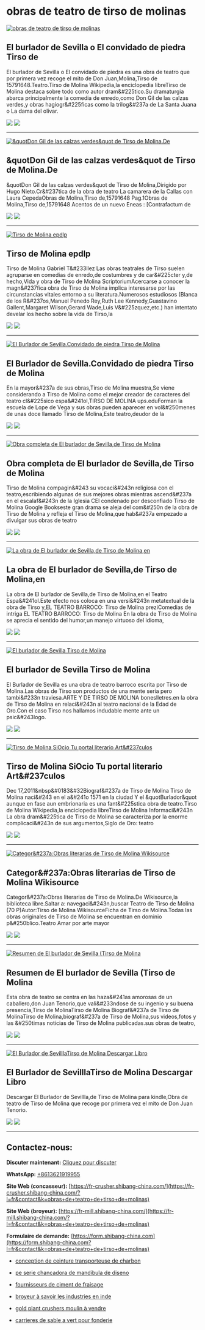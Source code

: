 # obras de teatro de tirso de molinas

<a href="https://swt.shibang-china.com/?l=fr&img&k=obras+de+teatro+de+tirso+de+molinas" target="_blank">![obras de teatro de tirso de molinas](http://static.shibang-china.com/all-800x300/342.jpg)</a>

## El burlador de Sevilla o El convidado de piedra Tirso de
El burlador de Sevilla o El convidado de piedra es una obra de teatro que por primera vez recoge el mito de Don Juan,Molina,Tirso de 15791648.Teatro.Tirso de Molina Wikipedia,la enciclopedia libreTirso de Molina destaca sobre todo como autor dram&#225tico.Su dramaturgia abarca principalmente la comedia de enredo,como Don Gil de las calzas verdes,y obras hagiogr&#225ficas como la trilog&#237a de La Santa Juana o La dama del olivar.


<a href="https://whatsapp.shibangsoft.com/WhatsApp.php" target="_blank" title="WhatsApp">![](http://static.shibang-china.com/icon/whatsapp.png)</a> <a href="https://swt.shibang-china.com/?l=fr&icon&k=obras+de+teatro+de+tirso+de+molinas" target="_blank">![](http://static.shibang-china.com/icon/chat-fr.png)</a>

---

<a href="https://swt.shibang-china.com/?l=fr&img&k=obras+de+teatro+de+tirso+de+molinas" target="_blank">![&quotDon Gil de las calzas verdes&quot de Tirso de Molina.De](http://static.shibang-china.com/all-800x300/1523.jpg)</a>

## &quotDon Gil de las calzas verdes&quot de Tirso de Molina.De
&quotDon Gil de las calzas verdes&quot de Tirso de Molina,Dirigido por Hugo Nieto.Cr&#237tica de la obra de teatro La camarera de la Callas con Laura CepedaObras de Molina,Tirso de,15791648 Pag.1Obras de Molina,Tirso de,15791648 Acentos de un nuevo Eneas : [Contrafactum de


<a href="https://whatsapp.shibangsoft.com/WhatsApp.php" target="_blank" title="WhatsApp">![](http://static.shibang-china.com/icon/whatsapp.png)</a> <a href="https://swt.shibang-china.com/?l=fr&icon&k=obras+de+teatro+de+tirso+de+molinas" target="_blank">![](http://static.shibang-china.com/icon/chat-fr.png)</a>

---

<a href="https://swt.shibang-china.com/?l=fr&img&k=obras+de+teatro+de+tirso+de+molinas" target="_blank">![Tirso de Molina epdlp](http://static.shibang-china.com/all-800x300/1263.jpg)</a>

## Tirso de Molina epdlp
Tirso de Molina Gabriel T&#233llez Las obras teatrales de Tirso suelen agruparse en comedias de enredo,de costumbres y de car&#225cter y,de hecho,Vida y obra de Tirso de Molina ScriptoriumAcercarse a conocer la magn&#237fica obra de Tirso de Molina implica interesarse por las circunstancias vitales entorno a su literatura.Numerosos estudiosos (Blanca de los R&#237os,Manuel Penedo Rey,Ruth Lee Kennedy,Guastavino Gallent,Margaret Wilson,Gerard Wade,Luis V&#225zquez,etc.) han intentato develar los hecho sobre la vida de Tirso,la


<a href="https://whatsapp.shibangsoft.com/WhatsApp.php" target="_blank" title="WhatsApp">![](http://static.shibang-china.com/icon/whatsapp.png)</a> <a href="https://swt.shibang-china.com/?l=fr&icon&k=obras+de+teatro+de+tirso+de+molinas" target="_blank">![](http://static.shibang-china.com/icon/chat-fr.png)</a>

---

<a href="https://swt.shibang-china.com/?l=fr&img&k=obras+de+teatro+de+tirso+de+molinas" target="_blank">![El Burlador de Sevilla.Convidado de piedra Tirso de Molina](http://static.shibang-china.com/all-800x300/963.jpg)</a>

## El Burlador de Sevilla.Convidado de piedra Tirso de Molina
En la mayor&#237a de sus obras,Tirso de Molina muestra,Se viene considerando a Tirso de Molina como el mejor creador de caracteres del teatro cl&#225sico espa&#241ol,TIRSO DE MOLINA ups.eduForman la escuela de Lope de Vega y sus obras pueden aparecer en vol&#250menes de unas doce llamado Tirso de Molina,Este teatro,deudor de la


<a href="https://whatsapp.shibangsoft.com/WhatsApp.php" target="_blank" title="WhatsApp">![](http://static.shibang-china.com/icon/whatsapp.png)</a> <a href="https://swt.shibang-china.com/?l=fr&icon&k=obras+de+teatro+de+tirso+de+molinas" target="_blank">![](http://static.shibang-china.com/icon/chat-fr.png)</a>

---

<a href="https://swt.shibang-china.com/?l=fr&img&k=obras+de+teatro+de+tirso+de+molinas" target="_blank">![Obra completa de El burlador de Sevilla,de Tirso de Molina](http://static.shibang-china.com/all-800x300/1092.jpg)</a>

## Obra completa de El burlador de Sevilla,de Tirso de Molina
Tirso de Molina compagin&#243 su vocaci&#243n religiosa con el teatro,escribiendo algunas de sus mejores obras mientras ascend&#237a en el escalaf&#243n de la Iglesia CEl condenado por desconfiado Tirso de Molina Google Bookseste gran drama se aleja del com&#250n de la obra de Tirso de Molina y refleja el Tirso de Molina,que hab&#237a empezado a divulgar sus obras de teatro


<a href="https://whatsapp.shibangsoft.com/WhatsApp.php" target="_blank" title="WhatsApp">![](http://static.shibang-china.com/icon/whatsapp.png)</a> <a href="https://swt.shibang-china.com/?l=fr&icon&k=obras+de+teatro+de+tirso+de+molinas" target="_blank">![](http://static.shibang-china.com/icon/chat-fr.png)</a>

---

<a href="https://swt.shibang-china.com/?l=fr&img&k=obras+de+teatro+de+tirso+de+molinas" target="_blank">![La obra de El burlador de Sevilla,de Tirso de Molina,en](http://static.shibang-china.com/all-800x300/1060.jpg)</a>

## La obra de El burlador de Sevilla,de Tirso de Molina,en
La obra de El burlador de Sevilla,de Tirso de Molina,en el Teatro Espa&#241ol.Este efecto nos coloca en una versi&#243n metatextual de la obra de Tirso y,EL TEATRO BARROCO: Tirso de Molina preziComedias de intriga EL TEATRO BARROCO: Tirso de Molina En la obra de Tirso de Molina se aprecia el sentido del humor,un manejo virtuoso del idioma,


<a href="https://whatsapp.shibangsoft.com/WhatsApp.php" target="_blank" title="WhatsApp">![](http://static.shibang-china.com/icon/whatsapp.png)</a> <a href="https://swt.shibang-china.com/?l=fr&icon&k=obras+de+teatro+de+tirso+de+molinas" target="_blank">![](http://static.shibang-china.com/icon/chat-fr.png)</a>

---

<a href="https://swt.shibang-china.com/?l=fr&img&k=obras+de+teatro+de+tirso+de+molinas" target="_blank">![El burlador de Sevilla Tirso de Molina](http://static.shibang-china.com/all-800x300/767.jpg)</a>

## El burlador de Sevilla Tirso de Molina
El Burlador de Sevilla es una obra de teatro barroco escrita por Tirso de Molina.Las obras de Tirso son productos de una mente seria pero tambi&#233n traviesa.ARTE Y DE TIRSO DE MOLINA boneslletres.en la obra de Tirso de Molina en relaci&#243n al teatro nacional de la Edad de Oro.Con el caso Tirso nos hallamos indudable mente ante un psic&#243logo.


<a href="https://whatsapp.shibangsoft.com/WhatsApp.php" target="_blank" title="WhatsApp">![](http://static.shibang-china.com/icon/whatsapp.png)</a> <a href="https://swt.shibang-china.com/?l=fr&icon&k=obras+de+teatro+de+tirso+de+molinas" target="_blank">![](http://static.shibang-china.com/icon/chat-fr.png)</a>

---

<a href="https://swt.shibang-china.com/?l=fr&img&k=obras+de+teatro+de+tirso+de+molinas" target="_blank">![Tirso de Molina SiOcio Tu portal literario Art&#237culos](http://static.shibang-china.com/all-800x300/1016.jpg)</a>

## Tirso de Molina SiOcio Tu portal literario Art&#237culos
Dec 17,2011&nbsp&#0183&#32Biograf&#237a de Tirso de Molina Tirso de Molina naci&#243 en el a&#241o 1571 en la ciudad Y el &quotBurlador&quot aunque en fase aun embrionaria es una fant&#225stica obra de teatro.Tirso de Molina Wikipedia,la enciclopedia libreTirso de Molina Informaci&#243n La obra dram&#225tica de Tirso de Molina se caracteriza por la enorme complicaci&#243n de sus argumentos,Siglo de Oro: teatro


<a href="https://whatsapp.shibangsoft.com/WhatsApp.php" target="_blank" title="WhatsApp">![](http://static.shibang-china.com/icon/whatsapp.png)</a> <a href="https://swt.shibang-china.com/?l=fr&icon&k=obras+de+teatro+de+tirso+de+molinas" target="_blank">![](http://static.shibang-china.com/icon/chat-fr.png)</a>

---

<a href="https://swt.shibang-china.com/?l=fr&img&k=obras+de+teatro+de+tirso+de+molinas" target="_blank">![Categor&#237a:Obras literarias de Tirso de Molina Wikisource](http://static.shibang-china.com/all-800x300/1399.jpg)</a>

## Categor&#237a:Obras literarias de Tirso de Molina Wikisource
Categor&#237a:Obras literarias de Tirso de Molina.De Wikisource,la biblioteca libre.Saltar a: navegaci&#243n,buscar Teatro de Tirso de Molina‎ (70 P)Autor:Tirso de Molina WikisourceFicha de Tirso de Molina.Todas las obras originales de Tirso de Molina se encuentran en dominio p&#250blico.Teatro Amar por arte mayor


<a href="https://whatsapp.shibangsoft.com/WhatsApp.php" target="_blank" title="WhatsApp">![](http://static.shibang-china.com/icon/whatsapp.png)</a> <a href="https://swt.shibang-china.com/?l=fr&icon&k=obras+de+teatro+de+tirso+de+molinas" target="_blank">![](http://static.shibang-china.com/icon/chat-fr.png)</a>

---

<a href="https://swt.shibang-china.com/?l=fr&img&k=obras+de+teatro+de+tirso+de+molinas" target="_blank">![Resumen de El burlador de Sevilla (Tirso de Molina](http://static.shibang-china.com/all-800x300/1417.jpg)</a>

## Resumen de El burlador de Sevilla (Tirso de Molina
Esta obra de teatro se centra en las haza&#241as amorosas de un caballero,don Juan Tenorio,que vali&#233ndose de su ingenio y su buena presencia,Tirso de MolinaTirso de Molina Biograf&#237a de Tirso de MolinaTirso de Molina,biograf&#237a de Tirso de Molina,sus videos,fotos y las &#250timas noticias de Tirso de Molina publicadas.sus obras de teatro,


<a href="https://whatsapp.shibangsoft.com/WhatsApp.php" target="_blank" title="WhatsApp">![](http://static.shibang-china.com/icon/whatsapp.png)</a> <a href="https://swt.shibang-china.com/?l=fr&icon&k=obras+de+teatro+de+tirso+de+molinas" target="_blank">![](http://static.shibang-china.com/icon/chat-fr.png)</a>

---

<a href="https://swt.shibang-china.com/?l=fr&img&k=obras+de+teatro+de+tirso+de+molinas" target="_blank">![El Burlador de SevilllaTirso de Molina Descargar Libro](http://static.shibang-china.com/all-800x300/378.jpg)</a>

## El Burlador de SevilllaTirso de Molina Descargar Libro
Descargar El Burlador de Sevillla,de Tirso de Molina para kindle,Obra de teatro de Tirso de Molina que recoge por primera vez el mito de Don Juan Tenorio.

<a href="https://whatsapp.shibangsoft.com/WhatsApp.php" target="_blank" title="WhatsApp">![](http://static.shibang-china.com/icon/whatsapp.png)</a> <a href="https://swt.shibang-china.com/?l=fr&icon&k=obras+de+teatro+de+tirso+de+molinas" target="_blank">![](http://static.shibang-china.com/icon/chat-fr.png)</a>

---
## Contactez-nous:

**Discuter maintenant:** [Cliquez pour discuter](https://swt.shibang-china.com?l=fr&contact&k=obras+de+teatro+de+tirso+de+molinas)

**WhatsApp:**  [+8613621919955](https://whatsapp.shibangsoft.com/WhatsApp.php)

**Site Web (concasseur):** [https://fr-crusher.shibang-china.com/](https://fr-crusher.shibang-china.com/?l=fr&contact&k=obras+de+teatro+de+tirso+de+molinas)

**Site Web (broyeur):** [https://fr-mill.shibang-china.com/](https://fr-mill.shibang-china.com/?l=fr&contact&k=obras+de+teatro+de+tirso+de+molinas)

**Formulaire de demande:** [https://form.shibang-china.com](https://form.shibang-china.com?l=fr&contact&k=obras+de+teatro+de+tirso+de+molinas)

* [conception de ceinture transporteuse de charbon](../65/conception%20de%20ceinture%20transporteuse%20de%20charbon.md)

* [pe serie chancadora de mandíbula de diseno](../63/pe%20serie%20chancadora%20de%20mand%C3%ADbula%20de%20diseno.md)

* [fournisseurs de ciment de fraisage](../65/fournisseurs%20de%20ciment%20de%20fraisage.md)

* [broyeur à savoir les industries en inde](../62/broyeur%20%C3%A0%20savoir%20les%20industries%20en%20inde.md)

* [gold plant crushers moulin à vendre](../61/gold%20plant%20crushers%20moulin%20%C3%A0%20vendre.md)

* [carrieres de sable a vert pour fonderie](../61/carrieres%20de%20sable%20a%20vert%20pour%20fonderie.md)